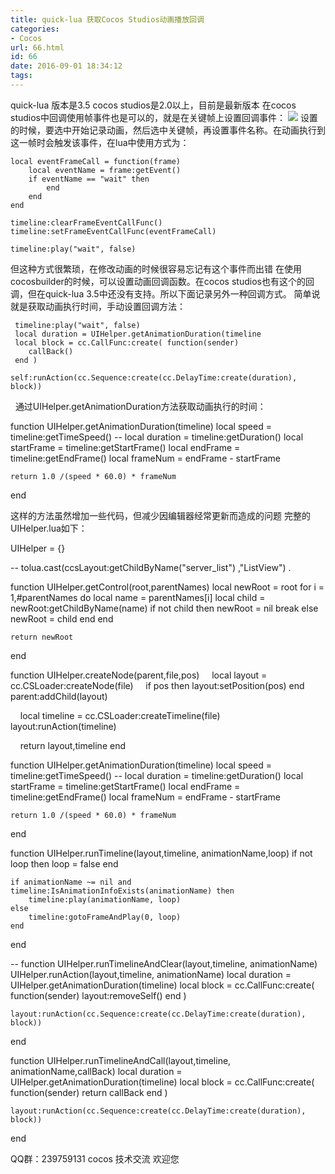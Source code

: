 ```yaml
---
title: quick-lua 获取Cocos Studios动画播放回调
categories:
- Cocos
url: 66.html
id: 66
date: 2016-09-01 18:34:12
tags:
---
```


quick-lua 版本是3.5 cocos studios是2.0以上，目前是最新版本 在cocos studios中回调使用帧事件也是可以的，就是在关键帧上设置回调事件： ![](http://img.blog.csdn.net/20150917123801699?watermark/2/text/aHR0cDovL2Jsb2cuY3Nkbi5uZXQv/font/5a6L5L2T/fontsize/400/fill/I0JBQkFCMA==/dissolve/70/gravity/Center)  设置的时候，要选中开始记录动画，然后选中关键帧，再设置事件名称。在动画执行到这一帧时会触发该事件，在lua中使用方式为：

    local eventFrameCall = function(frame)
        local eventName = frame:getEvent()
        if eventName == "wait" then
            end
        end
    end

    timeline:clearFrameEventCallFunc()
    timeline:setFrameEventCallFunc(eventFrameCall)

    timeline:play("wait", false)

但这种方式很繁琐，在修改动画的时候很容易忘记有这个事件而出错 在使用cocosbuilder的时候，可以设置动画回调函数。在cocos studios也有这个的回调，但在quick-lua 3.5中还没有支持。所以下面记录另外一种回调方式。 简单说就是获取动画执行时间，手动设置回调方法：

     timeline:play("wait", false)
     local duration = UIHelper.getAnimationDuration(timeline
     local block = cc.CallFunc:create( function(sender)
        callBack()
     end )

    self:runAction(cc.Sequence:create(cc.DelayTime:create(duration), block))

  通过UIHelper.getAnimationDuration方法获取动画执行的时间：

function UIHelper.getAnimationDuration(timeline)
    local speed = timeline:getTimeSpeed()
\-\-    local duration = timeline:getDuration()
    local startFrame = timeline:getStartFrame()
    local endFrame = timeline:getEndFrame()
    local frameNum = endFrame - startFrame

    return 1.0 /(speed * 60.0) * frameNum
end

这样的方法虽然增加一些代码，但减少因编辑器经常更新而造成的问题 完整的UIHelper.lua如下：

UIHelper = {}

\-\- tolua.cast(ccsLayout:getChildByName("server_list") ,"ListView") .

function UIHelper.getControl(root,parentNames)
    local newRoot = root
    for i = 1,#parentNames  do
        local name = parentNames\[i\]
        local child =  newRoot:getChildByName(name)
        if not child then
            newRoot = nil
            break
        else 
            newRoot = child
        end
    end
    
    return newRoot
end

function UIHelper.createNode(parent,file,pos)
    local layout = cc.CSLoader:createNode(file)
    if pos then layout:setPosition(pos) end
    parent:addChild(layout)

    local timeline = cc.CSLoader:createTimeline(file)
    layout:runAction(timeline)

    return layout,timeline
end

function UIHelper.getAnimationDuration(timeline)
    local speed = timeline:getTimeSpeed()
\-\-    local duration = timeline:getDuration()
    local startFrame = timeline:getStartFrame()
    local endFrame = timeline:getEndFrame()
    local frameNum = endFrame - startFrame

    return 1.0 /(speed * 60.0) * frameNum
end

function UIHelper.runTimeline(layout,timeline, animationName,loop)
    if not loop then loop = false end

    if animationName ~= nil and timeline:IsAnimationInfoExists(animationName) then
        timeline:play(animationName, loop)
    else
        timeline:gotoFrameAndPlay(0, loop)
    end
end

--
function UIHelper.runTimelineAndClear(layout,timeline, animationName)
    UIHelper.runAction(layout,timeline, animationName)
    local duration = UIHelper.getAnimationDuration(timeline)
    local block = cc.CallFunc:create( function(sender)
        layout:removeSelf()
    end )

    layout:runAction(cc.Sequence:create(cc.DelayTime:create(duration), block))
end

function UIHelper.runTimelineAndCall(layout,timeline, animationName,callBack)
    local duration = UIHelper.getAnimationDuration(timeline)
    local block = cc.CallFunc:create( function(sender)
        return callBack
    end )

    layout:runAction(cc.Sequence:create(cc.DelayTime:create(duration), block))
end

QQ群：239759131 cocos 技术交流 欢迎您